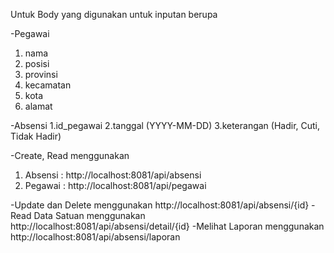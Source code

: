 Untuk Body yang digunakan untuk inputan berupa

-Pegawai
1. nama
2. posisi
3. provinsi
4. kecamatan
5. kota
6. alamat

-Absensi
1.id_pegawai
2.tanggal (YYYY-MM-DD)
3.keterangan (Hadir, Cuti, Tidak Hadir)


-Create, Read menggunakan
1. Absensi : http://localhost:8081/api/absensi
2. Pegawai : http://localhost:8081/api/pegawai

-Update dan Delete menggunakan http://localhost:8081/api/absensi/{id}
-Read Data Satuan menggunakan http://localhost:8081/api/absensi/detail/{id}
-Melihat Laporan menggunakan http://localhost:8081/api/absensi/laporan
